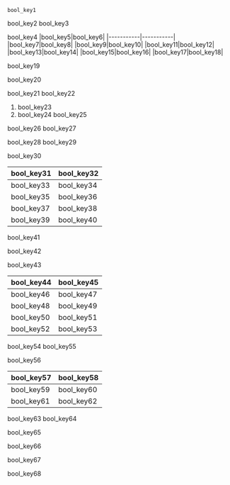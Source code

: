 ```ngMeta
bool_key1
```

bool_key2
bool_key3


bool_key4
|bool_key5|bool_key6|
|-----------|-----------|
|bool_key7|bool_key8|
|bool_key9|bool_key10|
|bool_key11|bool_key12|
|bool_key13|bool_key14|
|bool_key15|bool_key16|
|bool_key17|bool_key18|

bool_key19


bool_key20


bool_key21
bool_key22


1. bool_key23
2. bool_key24
bool_key25


bool_key26
bool_key27


bool_key28
bool_key29


bool_key30


|bool_key31|bool_key32|
|-----------|-----------|
|bool_key33|bool_key34|
|bool_key35|bool_key36|
|bool_key37|bool_key38|
|bool_key39|bool_key40|

bool_key41


bool_key42


bool_key43


|bool_key44|bool_key45|
|-----------|-----------|
|bool_key46|bool_key47|
|bool_key48|bool_key49|
|bool_key50|bool_key51|
|bool_key52|bool_key53|

bool_key54
bool_key55


bool_key56


|bool_key57|bool_key58|
|-----------|-----------|
|bool_key59|bool_key60|
|bool_key61|bool_key62|

bool_key63
bool_key64


bool_key65


bool_key66


bool_key67


bool_key68
